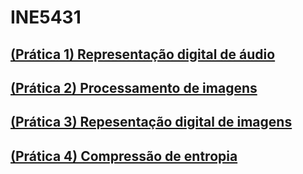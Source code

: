 # INE5431

## [(Prática 1) Representação digital de áudio](/pratica1/README.md)

## [(Prática 2) Processamento de imagens](/pratica2/README.md)

## [(Prática 3) Repesentação digital de imagens](/pratica3/README.md)

## [(Prática 4) Compressão de entropia](/pratica4/README.md)